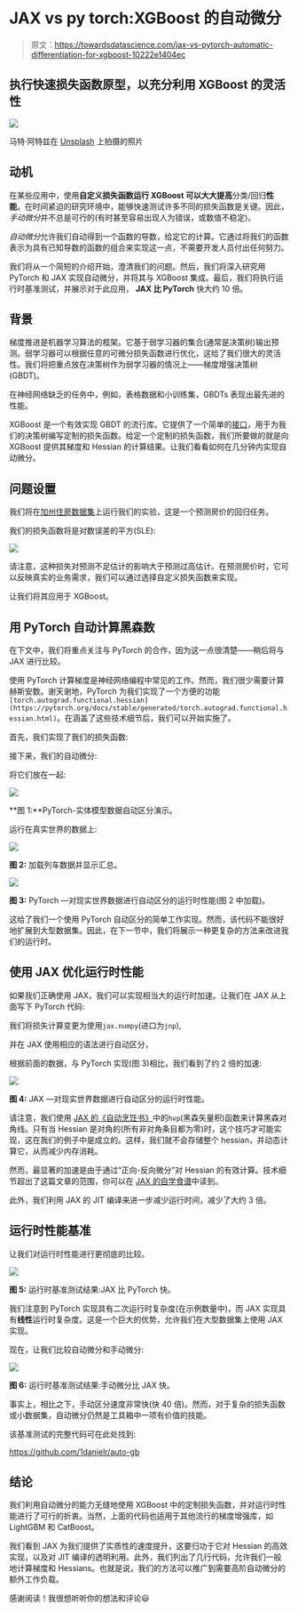 # JAX vs py torch:XGBoost 的自动微分

> 原文：<https://towardsdatascience.com/jax-vs-pytorch-automatic-differentiation-for-xgboost-10222e1404ec>

## 执行快速损失函数原型，以充分利用 XGBoost 的灵活性

![](img/5f135c7ea2662ba5c6e776bd858d388f.png)

马特·阿特兹在 [Unsplash](https://unsplash.com?utm_source=medium&utm_medium=referral) 上拍摄的照片

## 动机

在某些应用中，使用**自定义损失函数运行 XGBoost 可以大大提高**分类/回归**性能**。在时间紧迫的研究环境中，能够快速测试许多不同的损失函数是关键。因此，*手动微分*并不总是可行的(有时甚至容易出现人为错误，或数值不稳定)。

*自动微分*允许我们自动得到一个函数的导数，给定它的计算。它通过将我们的函数表示为具有已知导数的函数的组合来实现这一点，不需要开发人员付出任何努力。

我们将从一个简短的介绍开始，澄清我们的问题。然后，我们将深入研究用 PyTorch 和 JAX 实现自动微分，并将其与 XGBoost 集成。最后，我们将执行运行时基准测试，并展示对于此应用， **JAX 比 PyTorch** 快大约 10 倍。

## 背景

梯度推进是机器学习算法的框架。它基于弱学习器的集合(通常是决策树)输出预测。弱学习器可以根据任意的可微分损失函数进行优化，这给了我们很大的灵活性。我们将把重点放在决策树作为弱学习器的情况上——梯度增强决策树(GBDT)。

在神经网络缺乏的任务中，例如，表格数据和小训练集，GBDTs 表现出最先进的性能。

XGBoost 是一个有效实现 GBDT 的流行库。它提供了一个简单的[接口](https://xgboost.readthedocs.io/en/stable/tutorials/custom_metric_obj.html)，用于为我们的决策树编写定制的损失函数。给定一个定制的损失函数，我们所要做的就是向 XGBoost 提供其梯度和 Hessian 的计算结果。让我们看看如何在几分钟内实现自动微分。

## 问题设置

我们将在[加州住房数据集](https://scikit-learn.org/stable/datasets/real_world.html#california-housing-dataset)上运行我们的实验，这是一个预测房价的回归任务。

我们的损失函数将是对数误差的平方(SLE):

![](img/08eccd868f986383c765eb1e245933f6.png)

请注意，这种损失对预测不足估计的影响大于预测过高估计。在预测房价时，它可以反映真实的业务需求，我们可以通过选择自定义损失函数来实现。

让我们将其应用于 XGBoost。

## 用 PyTorch 自动计算黑森数

在下文中，我们将重点关注与 PyTorch 的合作，因为这一点很清楚——稍后将与 JAX 进行比较。

使用 PyTorch 计算梯度是神经网络编程中常见的工作。然而，我们很少需要计算赫斯安数。谢天谢地，PyTorch 为我们实现了一个方便的功能`[torch.autograd.functional.hessian](https://pytorch.org/docs/stable/generated/torch.autograd.functional.hessian.html)`。在涵盖了这些技术细节后，我们可以开始实施了。

首先，我们实现了我们的损失函数:

接下来，我们的自动微分:

将它们放在一起:

![](img/87c9b441d0c9172936810bbffdd31f83.png)

**图 1:**PyTorch-实体模型数据自动区分演示。

运行在真实世界的数据上:

![](img/2d66d630b6ad34d20c6009e362c1c589.png)

**图 2:** 加载列车数据并显示汇总。

![](img/705cb6b2997c616c8bbb20b50a3b7d74.png)

**图 3:** PyTorch —对现实世界数据进行自动区分的运行时性能(图 2 中加载)。

这给了我们一个使用 PyTorch 自动区分的简单工作实现。然而，该代码不能很好地扩展到大型数据集。因此，在下一节中，我们将展示一种更复杂的方法来改进我们的运行时。

## 使用 JAX 优化运行时性能

如果我们正确使用 JAX，我们可以实现相当大的运行时加速。让我们在 JAX 从上面写下 PyTorch 代码:

我们将损失计算变更为使用`jax.numpy`(进口为`jnp`),

并在 JAX 使用相应的语法进行自动区分，

根据前面的数据，与 PyTorch 实现(图 3)相比，我们看到了约 2 倍的加速:

![](img/2f4bc167354fb1e8b7a901c7b8b02254.png)

**图 4:** JAX —对现实世界数据进行自动区分的运行时性能。

请注意，我们使用 [JAX 的《自动烹饪书》](https://jax.readthedocs.io/en/latest/notebooks/autodiff_cookbook.html#hessian-vector-products-using-both-forward-and-reverse-mode)中的`hvp`(黑森矢量积)函数来计算黑森对角线。只有当 Hessian 是对角的(所有非对角条目都为零)时，这个技巧才可能实现，这在我们的例子中是成立的。这样，我们就不会存储整个 hessian，并动态计算它，从而减少内存消耗。

然而，最显著的加速是由于通过“正向-反向微分”对 Hessian 的有效计算。技术细节超出了这篇文章的范围，你可以在 [JAX 的自学食谱](https://jax.readthedocs.io/en/latest/notebooks/autodiff_cookbook.html#hessian-vector-products-using-both-forward-and-reverse-mode)中读到。

此外，我们利用 JAX 的 JIT 编译来进一步减少运行时间，减少了大约 3 倍。

## 运行时性能基准

让我们对运行时性能进行更彻底的比较。

![](img/27fe553767bbb3f16cccc394e02e0940.png)

**图 5:** 运行时基准测试结果:JAX 比 PyTorch 快。

我们注意到 PyTorch 实现具有二次运行时复杂度(在示例数量中)，而 JAX 实现具有**线性**运行时复杂度。这是一个巨大的优势，允许我们在大型数据集上使用 JAX 实现。

现在，让我们比较自动微分和手动微分:

![](img/3f765452cb33d859c7b0e183481e826e.png)

**图 6:** 运行时基准测试结果:手动微分比 JAX 快。

事实上，相比之下，手动区分速度非常快(快 40 倍)。然而，对于复杂的损失函数或小数据集，自动微分仍然是工具箱中一项有价值的技能。

该基准测试的完整代码可在此处找到:

<https://github.com/1danielr/auto-gb>  

## 结论

我们利用自动微分的能力无缝地使用 XGBoost 中的定制损失函数，并对运行时性能进行了可行的折衷。当然，上面的代码也适用于其他流行的梯度增强库，如 LightGBM 和 CatBoost。

我们看到 JAX 为我们提供了实质性的速度提升，这要归功于它对 Hessian 的高效实现，以及对 JIT 编译的透明利用。此外，我们列出了几行代码，允许我们一般地计算梯度和 Hessians。也就是说，我们的方法可以推广到需要高阶自动微分的额外工作负载。

感谢阅读！我很想听听你的想法和评论😃